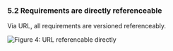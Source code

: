 ### 5.2  Requirements are directly referenceable 
Via URL, all requirements are versioned referenceably.

![Figure 4: URL referencable directly][directReference]

[directReference]: https://raw.githubusercontent.com/DomainDrivenArchitecture/ddaArchitecture/master/images/30_requirements/FitnesseReferenzenAufAnforderungen.png "Figure 4: URL referencable directly"
